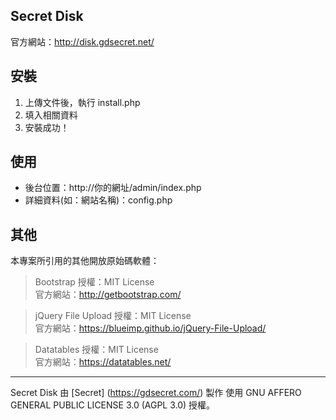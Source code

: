 

Secret Disk
-----
官方網站：http://disk.gdsecret.net/


安裝
-----
1. 上傳文件後，執行 install.php
2. 填入相關資料
3. 安裝成功！

使用
-----
* 後台位置：http://你的網址/admin/index.php
* 詳細資料(如：網站名稱)：config.php



其他
-----
本專案所引用的其他開放原始碼軟體：

>Bootstrap
授權：MIT License  
官方網站：http://getbootstrap.com/

>jQuery File Upload
授權：MIT License  
官方網站：https://blueimp.github.io/jQuery-File-Upload/


>Datatables
授權：MIT License  
官方網站：https://datatables.net/

***
Secret Disk 由 [Secret] (https://gdsecret.com/) 製作
使用 GNU AFFERO GENERAL PUBLIC LICENSE 3.0 (AGPL 3.0) 授權。
